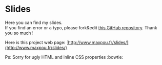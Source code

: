 # Slides

Here you can find my slides.  
If you find an error or a typo, please fork&edit [this GitHub repository](https://github.com/maxpou/slides). Thank you so much !

Here is this project web page: [http://www.maxpou.fr/slides/](http://www.maxpou.fr/slides/)


Ps: Sorry for ugly HTML and inline CSS properties :bowtie:
